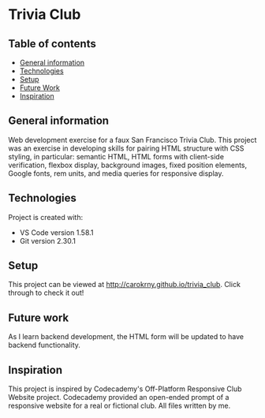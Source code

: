 # Trivia Club

## Table of contents
* [General information](#general-information)
* [Technologies](#technologies)
* [Setup](#setup)
* [Future Work](#future-work)
* [Inspiration](#inspiration)

## General information
Web development exercise for a faux San Francisco Trivia Club. This project was an exercise in developing skills for pairing HTML structure with CSS styling, in particular: semantic HTML, HTML forms with client-side verification, flexbox display, background images, fixed position elements, Google fonts, rem units, and media queries for responsive display. 

## Technologies
Project is created with:
* VS Code version 1.58.1
* Git version 2.30.1
	
## Setup
This project can be viewed at http://carokrny.github.io/trivia_club. Click through to check it out!

## Future work 
As I learn backend development, the HTML form will be updated to have backend functionality. 

## Inspiration 
This project is inspired by Codecademy's Off-Platform Responsive Club Website project. Codecademy provided an open-ended prompt of a responsive website for a real or fictional club. All files written by me. 
